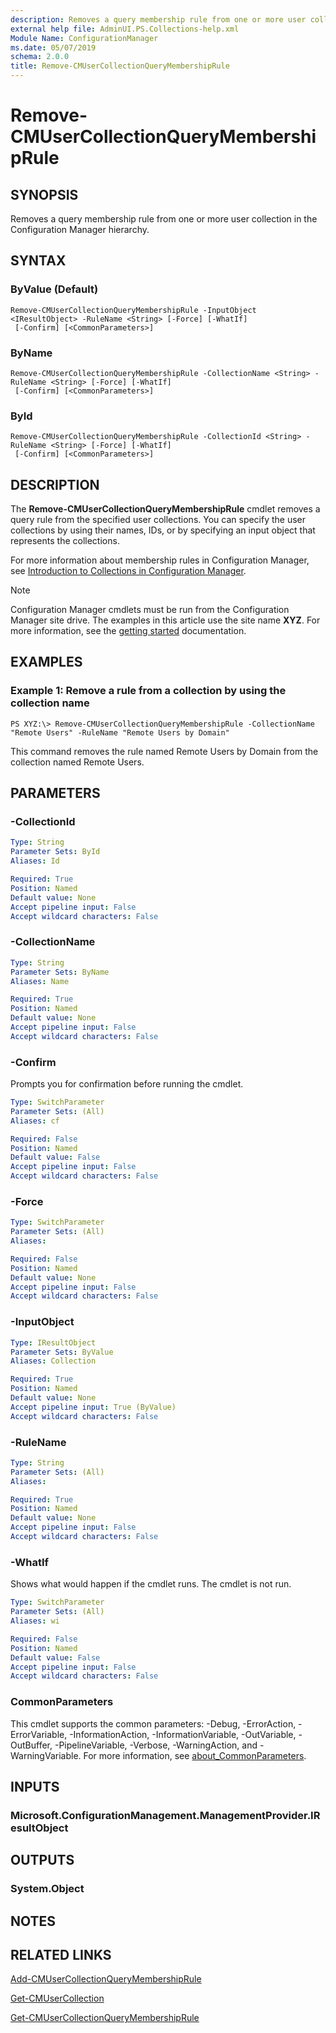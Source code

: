 ```yaml
---
description: Removes a query membership rule from one or more user collection in the Configuration Manager hierarchy.
external help file: AdminUI.PS.Collections-help.xml
Module Name: ConfigurationManager
ms.date: 05/07/2019
schema: 2.0.0
title: Remove-CMUserCollectionQueryMembershipRule
---
```


# Remove-CMUserCollectionQueryMembershipRule

## SYNOPSIS
Removes a query membership rule from one or more user collection in the Configuration Manager hierarchy.

## SYNTAX

### ByValue (Default)
```
Remove-CMUserCollectionQueryMembershipRule -InputObject <IResultObject> -RuleName <String> [-Force] [-WhatIf]
 [-Confirm] [<CommonParameters>]
```

### ByName
```
Remove-CMUserCollectionQueryMembershipRule -CollectionName <String> -RuleName <String> [-Force] [-WhatIf]
 [-Confirm] [<CommonParameters>]
```

### ById
```
Remove-CMUserCollectionQueryMembershipRule -CollectionId <String> -RuleName <String> [-Force] [-WhatIf]
 [-Confirm] [<CommonParameters>]
```

## DESCRIPTION
The **Remove-CMUserCollectionQueryMembershipRule** cmdlet removes a query rule from the specified user collections.
You can specify the user collections by using their names, IDs, or by specifying an input object that represents the collections.

For more information about membership rules in Configuration Manager, see [Introduction to Collections in Configuration Manager](/mem/configmgr/core/clients/manage/collections/introduction-to-collections).

> [!NOTE]
> Configuration Manager cmdlets must be run from the Configuration Manager site drive.
> The examples in this article use the site name **XYZ**. For more information, see the
> [getting started](/powershell/sccm/overview) documentation.

## EXAMPLES

### Example 1: Remove a rule from a collection by using the collection name
```
PS XYZ:\> Remove-CMUserCollectionQueryMembershipRule -CollectionName "Remote Users" -RuleName "Remote Users by Domain"
```

This command removes the rule named Remote Users by Domain from the collection named Remote Users.

## PARAMETERS

### -CollectionId
```yaml
Type: String
Parameter Sets: ById
Aliases: Id

Required: True
Position: Named
Default value: None
Accept pipeline input: False
Accept wildcard characters: False
```

### -CollectionName
```yaml
Type: String
Parameter Sets: ByName
Aliases: Name

Required: True
Position: Named
Default value: None
Accept pipeline input: False
Accept wildcard characters: False
```

### -Confirm
Prompts you for confirmation before running the cmdlet.

```yaml
Type: SwitchParameter
Parameter Sets: (All)
Aliases: cf

Required: False
Position: Named
Default value: False
Accept pipeline input: False
Accept wildcard characters: False
```

### -Force
```yaml
Type: SwitchParameter
Parameter Sets: (All)
Aliases:

Required: False
Position: Named
Default value: None
Accept pipeline input: False
Accept wildcard characters: False
```

### -InputObject
```yaml
Type: IResultObject
Parameter Sets: ByValue
Aliases: Collection

Required: True
Position: Named
Default value: None
Accept pipeline input: True (ByValue)
Accept wildcard characters: False
```

### -RuleName
```yaml
Type: String
Parameter Sets: (All)
Aliases:

Required: True
Position: Named
Default value: None
Accept pipeline input: False
Accept wildcard characters: False
```

### -WhatIf
Shows what would happen if the cmdlet runs.
The cmdlet is not run.

```yaml
Type: SwitchParameter
Parameter Sets: (All)
Aliases: wi

Required: False
Position: Named
Default value: False
Accept pipeline input: False
Accept wildcard characters: False
```

### CommonParameters
This cmdlet supports the common parameters: -Debug, -ErrorAction, -ErrorVariable, -InformationAction, -InformationVariable, -OutVariable, -OutBuffer, -PipelineVariable, -Verbose, -WarningAction, and -WarningVariable. For more information, see [about_CommonParameters](http://go.microsoft.com/fwlink/?LinkID=113216).

## INPUTS

### Microsoft.ConfigurationManagement.ManagementProvider.IResultObject

## OUTPUTS

### System.Object
## NOTES

## RELATED LINKS

[Add-CMUserCollectionQueryMembershipRule](Add-CMUserCollectionQueryMembershipRule.md)

[Get-CMUserCollection](Get-CMUserCollection.md)

[Get-CMUserCollectionQueryMembershipRule](Get-CMUserCollectionQueryMembershipRule.md)



